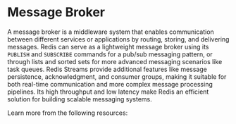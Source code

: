 # Message Broker

A message broker is a middleware system that enables communication between different services or applications by routing, storing, and delivering messages. Redis can serve as a lightweight message broker using its `PUBLISH` and `SUBSCRIBE` commands for a pub/sub messaging pattern, or through lists and sorted sets for more advanced messaging scenarios like task queues. Redis Streams provide additional features like message persistence, acknowledgment, and consumer groups, making it suitable for both real-time communication and more complex message processing pipelines. Its high throughput and low latency make Redis an efficient solution for building scalable messaging systems.

Learn more from the following resources:
